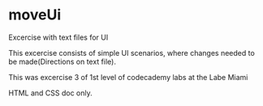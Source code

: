 # moveUi
Excercise with text files for UI 


This excercise consists of simple UI scenarios, where changes needed to be made(Directions on text file).

This was excercise 3 of 1st level of codecademy labs at the Labe Miami

HTML and CSS doc only.



